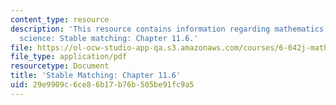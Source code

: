 ```yaml
---
content_type: resource
description: 'This resource contains information regarding mathematics for computer
  science: Stable matching: Chapter 11.6.'
file: https://ol-ocw-studio-app-qa.s3.amazonaws.com/courses/6-042j-mathematics-for-computer-science-spring-2015/29e9909c6ce86b17b76b505be91fc9a5_MIT6_042JS15_Session22.pdf
file_type: application/pdf
resourcetype: Document
title: 'Stable Matching: Chapter 11.6'
uid: 29e9909c-6ce8-6b17-b76b-505be91fc9a5
---
```

